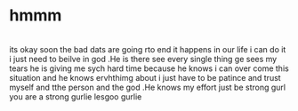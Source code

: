 # hmmm
<html> <head> <title> its oaky </title><br> <body> its okay soon the bad dats are going rto end it happens in our life i can do it i just need to beilve in god .He is there see every single thing ge sees my tears he is giving me sych hard time because he knows i can over come this situation and he knows ervhthimg about i just have to be patince and trust myself and tthe person and the god .He knows my effort just be strong gurl you are a strong gurlie lesgoo gurlie </body></head></html>
